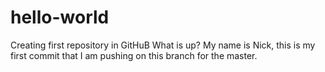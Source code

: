 # hello-world
Creating first repository in GitHuB
What is up? My name is Nick, this is my first commit that I am pushing on this branch for the master. 
